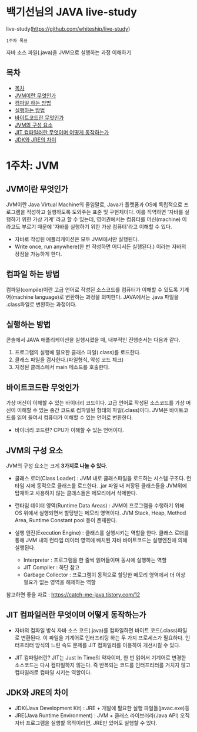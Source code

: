 # 백기선님의 JAVA live-study

live-study(https://github.com/whiteship/live-study)

`1주차 목표`

자바 소스 파일(.java)을 JVM으로 실행하는 과정 이해하기


## 목차
<!-- TOC -->


- [목차](#목차)
- [JVM이란 무엇인가](#JVM이란-무엇인가)
- [컴파일 하는 방법](#컴파일-하는-방법)
- [실행하는 방법](#실행하는-방법)
- [바이트코드란 무엇인가](#바이트코드란-무엇인가)
- [JVM의 구성 요소](#JVM의-구성-요소)
- [JIT 컴파일러란 무엇이며 어떻게 동작하는가](#JIT-컴파일러란-무엇이며-어떻게-동작하는가)
- [JDK와 JRE의 차이](#JDK와-JRE의-차이)


# 1주차: JVM  
  
  
## JVM이란 무엇인가  

<!-- 텍스트 입력하기 -->

  JVM이란 Java Virtual Machine의 줄임말로, Java가 플랫폼과 OS에 독립적으로 프로그램을 작성하고 실행하도록 도와주는 표준 및 구현체이다. 이를 직역하면 '자바를 실행하기 위한 가상 기계' 라고 할 수 있는데, 영어권에서는 컴퓨터를 머신(machine) 이라고도 부르기 때문에 '자바를 실행하기 위한 가상 컴퓨터'라고 이해할 수 있다. 

* 자바로 작성된 애플리케이션은 모두 JVM에서만 실행된다.
* Write once, run anywhere(한 번 작성하면 어디서든 실행된다.) 이라는 자바의 장점을 가능하게 한다.


## 컴파일 하는 방법  

  컴파일(compile)이란 고급 언어로 작성된 소스코드를 컴퓨터가 이해할 수 있도록 기계어(machine language)로 변환하는 과정을 의미한다. JAVA에서는 .java 파일을 .class파일로 변환하는 과정이다.


## 실행하는 방법  

  콘솔에서 JAVA 애플리케이션을 실행시켰을 때, 내부적인 진행순서는 다음과 같다.

1. 프로그램의 실행에 필요한 클래스 파일(.class)를 로드한다.
2. 클래스 파일을 검사한다.(파일형식, 악성 코드 체크)
3. 지정된 클래스에서 main 메소드를 호출한다.  

## 바이트코드란 무엇인가  
 
  가상 머신이 이해할 수 있는 바이너리 코드이다. 고급 언어로 작성된 소스코드를 가상 머신이 이해할 수 있는 중간 코드로 컴파일된 형태의 파일(.class)이다.
  JVM은 바이트코드를 읽어 들여서 컴퓨터가 이해할 수 있는 언어로 변환한다.

  * 바이너리 코드란? CPU가 이해할 수 있는 언어이다.  

## JVM의 구성 요소  
JVM의 구성 요소는 크게 **3가지로 나눌 수 있다.**  

* 클래스 로더(Class Loader) : JVM 내로 클래스파일을 로드하는 시스템 구조다. 런타임 시에 동적으로 클래스를 로드한다. .jar 파일 내 저장된 클래스들을 JVM위에 탑재하고 사용하지 않는 클래스들은 메모리에서 삭제한다.  


* 런타임 데이터 영역(Runtime Data Areas) : JVM이 프로그램을 수행하기 위해 OS 위에서 실행되면서 할당받는 메모리 영역이다. JVM Stack, Heap, Method Area, Runtime Constant pool 등이 존재한다.  

* 실행 엔진(Execution Engine) : 클래스를 실행시키는 역할을 한다. 클래스 로더를 통해 JVM 내의 런타임 데이터 영역에 배치된 자바 바이트코드는 실행엔진에 의해 실행된다.  
  * Interpreter : 프로그램을 한 줄씩 읽어들이며 동시에 실행하는 역할
  * JIT Compiler : 하단 참고
  * Garbage Collector : 프로그램이 동적으로 할당한 메모리 영역에서 더 이상 필요가 없는 영역을 해제하는 역할


참고하면 좋을 자료 : https://catch-me-java.tistory.com/12


## JIT 컴파일러란 무엇이며 어떻게 동작하는가

* 자바의 컴파일 방식
  자바 소스 코드(.java)를 컴파일하면 바이트 코드(.class)파일로 변환된다. 이 파일을 기계어로 인터프리팅 하는 두 가지 프로세스가 필요하다.
  인터프리터 방식의 느린 속도 문제를 JIT 컴파일러를 이용하여 개선시킬 수 있다.

* JIT 컴파일러란?
  JIT는 Just In Time의 약자이며, 한 번 읽어서 기계어로 변경한 소스코드는 다시 컴파일하지 않는다. 즉 반복되는 코드를 인터프리터를 거치지 않고 컴파일러로 컴파일 시키는 역할이다.


## JDK와 JRE의 차이

* JDK(Java Development Kit) : JRE + 개발에 필요한 실행 파일들(javac.exe)등
* JRE(Java Runtime Environment) : JVM + 클래스 라이브러라(Java API) 오직 자바 프로그램을 실행할 목적이라면, JRE만 있어도 실행할 수 있다.


